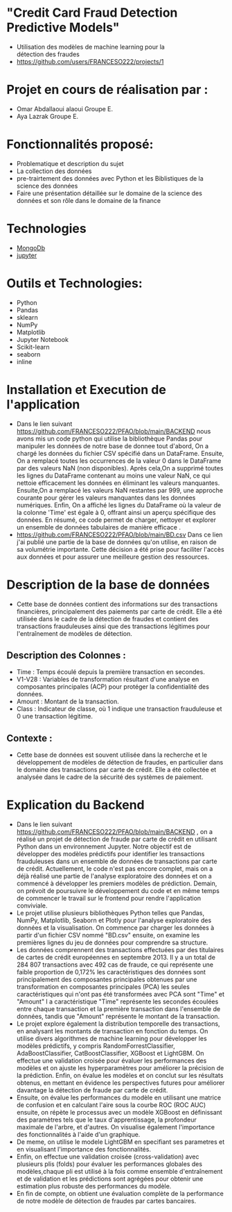 # "Credit Card Fraud Detection Predictive Models" 
- Utilisation des modèles de machine learning pour la détection des fraudes
- https://github.com/users/FRANCESO222/projects/1


# Projet en cours de réalisation par :
- Omar Abdallaoui alaoui Groupe E.
- Aya Lazrak Groupe E.

# Fonctionnalités proposé:
- Problematique et description du sujet
- La collection des données
- pre-trairtement des données avec Python et les Biblistiques de la science des données
- Faire une présentation détaillée sur le domaine de la science des données et son rôle dans le domaine de la finance


# Technologies
- [MongoDb](https://www.mongodb.com/)
- [jupyter](https://jupyter.org/install)
  

# Outils et  Technologies:
- Python
- Pandas
- sklearn
- NumPy
- Matplotlib
- Jupyter Notebook
- Scikit-learn
- seaborn
- inline 

# Installation et Execution de l'application 
- Dans le lien suivant https://github.com/FRANCESO222/PFAO/blob/main/BACKEND  nous avons mis un code python qui utilise la bibliothèque Pandas pour manipuler les données de notre base de donnee tout d'abord, On a chargé les données du fichier CSV spécifié dans un DataFrame. Ensuite, On a remplacé toutes les occurrences de la valeur 0 dans le DataFrame par des valeurs NaN (non disponibles). Après cela,On a  supprimé toutes les lignes du DataFrame contenant au moins une valeur NaN, ce qui nettoie efficacement les données en éliminant les valeurs manquantes. Ensuite,On a  remplacé les valeurs NaN restantes par 999, une approche courante pour gérer les valeurs manquantes dans les données numériques. Enfin, On a  affiché les lignes du DataFrame où la valeur de la colonne 'Time' est égale à 0, offrant ainsi un aperçu spécifique des données. En résumé, ce code permet de charger, nettoyer et explorer un ensemble de données tabulaires de manière efficace .
- https://github.com/FRANCESO222/PFAO/blob/main/BD.csv Dans ce lien j'ai publié une partie de la base de données qu'on utilise, en raison de sa volumétrie importante. Cette décision a été prise pour faciliter l'accès aux données et pour assurer une meilleure gestion des ressources.
# Description de la base de données
- Cette base de données contient des informations sur des transactions financières, principalement des paiements par carte de crédit. Elle a été utilisée dans le cadre de la détection de fraudes et contient des transactions frauduleuses ainsi que des transactions légitimes pour l'entraînement de modèles de détection.
## Description des Colonnes :
- Time : Temps écoulé depuis la première transaction en secondes.
- V1-V28 : Variables de transformation résultant d'une analyse en composantes principales (ACP) pour protéger la confidentialité des données.
- Amount : Montant de la transaction.
- Class : Indicateur de classe, où 1 indique une transaction frauduleuse et 0 une transaction légitime.
## Contexte :
- Cette base de données est souvent utilisée dans la recherche et le développement de modèles de détection de fraudes, en particulier dans le domaine des transactions par carte de crédit. Elle a été collectée et analysée dans le cadre de la sécurité des systèmes de paiement.
# Explication du Backend 
- Dans le lien suivant https://github.com/FRANCESO222/PFAO/blob/main/BACKEND , on a réalisé un projet de détection de fraude par carte de crédit en utilisant Python dans un environnement Jupyter. Notre objectif est de développer des modèles prédictifs pour identifier les transactions frauduleuses dans un ensemble de données de transactions par carte de crédit. Actuellement, le code n'est pas encore complet, mais on a déjà réalisé une partie de l'analyse exploratoire des données et on a  commencé à développer les premiers modèles de prédiction. Demain, on prévoit de poursuivre le développement du code et en même temps de commencer le travail sur le frontend pour rendre l'application conviviale.
-  Le projet utilise plusieurs bibliothèques Python telles que Pandas, NumPy, Matplotlib, Seaborn et Plotly pour l'analyse exploratoire des données et la visualisation. On commence par charger les données à partir d'un fichier CSV nommé "BD.csv" ensuite, on examine les premières lignes du jeu de données pour comprendre sa structure.
-  Les données comprennent des transactions effectuées par des titulaires de cartes de crédit européennes en septembre 2013. Il y a un total de 284 807 transactions avec 492 cas de fraude, ce qui représente une faible proportion de 0,172% les caractéristiques des données sont principalement des composantes principales obtenues par une transformation en composantes principales (PCA) les seules caractéristiques qui n'ont pas été transformées avec PCA sont "Time" et "Amount" l a caractéristique "Time" représente les secondes écoulées entre chaque transaction et la première transaction dans l'ensemble de données, tandis que "Amount" représente le montant de la transaction.
-   Le projet explore également la distribution temporelle des transactions, en analysant les montants de transaction en fonction du temps. On utilise divers algorithmes de machine learning pour développer les modèles prédictifs, y compris RandomForrestClassifier, AdaBoostClassifier, CatBoostClassifier, XGBoost et LightGBM. On effectue une validation croisée pour évaluer les performances des modèles et on ajuste les hyperparamètres pour améliorer la précision de la prédiction. Enfin, on évalue les modèles et on conclut sur les résultats obtenus, en mettant en évidence les perspectives futures pour améliorer davantage la détection de fraude par carte de crédit.
-  Ensuite, on évalue les performances du modèle en utilisant une matrice de confusion et en calculant l'aire sous la courbe ROC (ROC AUC) ensuite, on répète le processus avec un modèle XGBoost en définissant des paramètres tels que le taux d'apprentissage, la profondeur maximale de l'arbre, et d'autres. On visualise également l'importance des fonctionnalités à l'aide d'un graphique.
-  De meme, on utilise le modele LightGBM en specifiant ses parametres et en visualisant l'importance des fonctionnalités.
-  Enfin, on effectue une validation croisée (cross-validation) avec plusieurs plis (folds) pour évaluer les performances globales des modèles,chaque pli est utilisé à la fois comme ensemble d'entraînement et de validation  et les prédictions sont agrégées pour obtenir une estimation plus robuste des performances du modèle.
-   En fin de compte, on obtient une évaluation complète de la performance de notre modèle de détection de fraudes par cartes bancaires.



